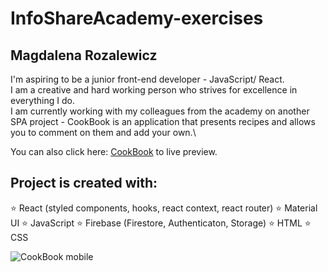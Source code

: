 # InfoShareAcademy-exercises
## Magdalena Rozalewicz
I'm aspiring to be a junior front-end developer - JavaScript/ React. \
I am a creative and hard working person who strives for excellence in everything I do. \
I am currently working with my colleagues from the academy on another SPA project - CookBook is an application that presents recipes and allows you to comment on them and add your own.\

 You can also click here:  [CookBook](https://infoshareacademy.github.io/jfdzr7-team-devs/)  to live preview.
 
## Project is created with:
⭐ React (styled components, hooks, react context, react router)
⭐ Material UI
⭐ JavaScript
⭐ Firebase (Firestore, Authenticaton, Storage)
⭐ HTML
⭐ CSS

![CookBook mobile](https://user-images.githubusercontent.com/100789535/195333030-9a100d68-2555-4100-9169-9083acbed6e2.png)
